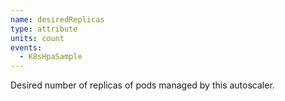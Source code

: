 ```yaml
---
name: desiredReplicas
type: attribute
units: count
events:
  - K8sHpaSample 
---
```


Desired number of replicas of pods managed by this autoscaler.